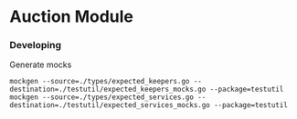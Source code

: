 # Auction Module

### Developing

Generate mocks
```shell
mockgen --source=./types/expected_keepers.go --destination=./testutil/expected_keepers_mocks.go --package=testutil
mockgen --source=./types/expected_services.go --destination=./testutil/expected_services_mocks.go --package=testutil
```